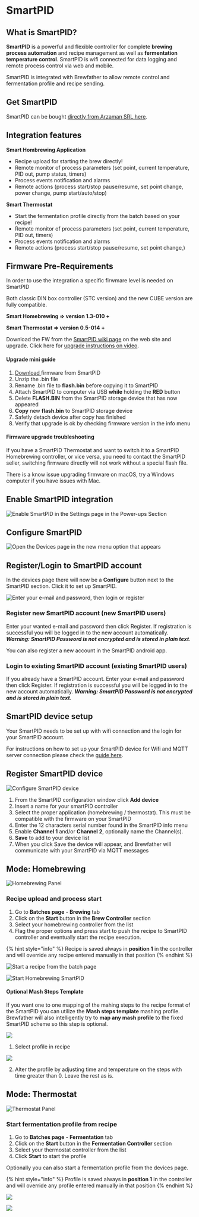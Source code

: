 # SmartPID

## What is SmartPID?

**SmartPID** is a powerful and flexible controller for complete **brewing process automation** and recipe management as well as **fermentation temperature control**. SmartPID is wifi connected for data logging and remote process control via web and mobile.

SmartPID is integrated with Brewfather to allow remote control and fermentation profile and recipe sending.

## Get SmartPID

SmartPID can be bought [directly from Arzaman SRL here](http://smartpid.com/store/).

## Integration features

**Smart Hombrewing Application**

* Recipe upload for starting the brew directly!
* Remote monitor of process parameters \(set point, current temperature, PID out, pump status, timers\)
* Process events notification and alarms
* Remote actions \(process start/stop pause/resume, set point change, power change, pump start/auto/stop\)

**Smart Thermostat**

* Start the fermentation profile directly from the batch based on your recipe!
* Remote monitor of process parameters \(set point, current temperature, PID out, timers\)
* Process events notification and alarms
* Remote actions \(process start/stop pause/resume, set point change,\)

## Firmware Pre-Requirements

In order to use the integration a specific firwmare level is needed on SmartPID 

Both classic DIN box controller \(STC version\) and the new CUBE version are fully compatible.

**Smart Homebrewing ⇒ version 1.3-010 +**

**Smart Thermostat ⇒ version 0.5-014 +**

Download the FW from the [SmartPID wiki page](http://smartpid.com/wiki/doku.php?id=sw_release) on the web site and upgrade. Click here for [upgrade instructions on video](https://youtu.be/RnQzNxVUHeo).

#### Upgrade mini guide

1. [Download ](http://smartpid.com/wiki/doku.php?id=sw_release)firmware from SmartPID
2. Unzip the .bin file
3. Rename .bin file to **flash.bin** before copying it to SmartPID
4. Attach SmartPID to computer via USB **while** holding the **RED** button
5. Delete **FLASH.BIN** from the SmartPID storage device that has now appeared
6. **Copy** new **flash.bin** to SmartPID storage device
7. Safetly detach device after copy has finished
8. Verify that upgrade is ok by checking firmware version in the info menu

#### Firmware upgrade troubleshooting

If you have a SmartPID Thermostat and want to switch it to a SmartPID Homebrewing controller, or vice versa, you need to contact the SmartPID seller, switching firmware directly will not work without a special flash file.

There is a know issue upgrading firmware on macOS, try a Windows computer if you have issues with Mac.

## Enable SmartPID integration

![Enable SmartPID in the Settings page in the Power-ups Section](../.gitbook/assets/image%20%2849%29.png)

## Configure SmartPID

![Open the Devices page in the new menu option that appears](../.gitbook/assets/image%20%2862%29.png)

## Register/Login to SmartPID account

In the devices page there will now be a **Configure** button next to the SmartPID section. Click it to set up SmartPID.

![Enter your e-mail and password, then login or register](../.gitbook/assets/image%20%2839%29.png)

### Register new SmartPID account \(new SmartPID users\)

Enter your wanted e-mail and password then click Register. If registration is successful you will be logged in to the new account automatically. _**Warning: SmartPID Password is not encrypted and is stored in plain text**._

You can also register a new account in the SmartPID android app.

### Login to existing SmartPID account \(existing SmartPID users\)

If you already have a SmartPID account. Enter your e-mail and password then click Register. If registration is successful you will be logged in to the new account automatically. _**Warning: SmartPID Password is not encrypted and is stored in plain text**._

## SmartPID device setup

Your SmartPID needs to be set up with wifi connection and the login for your SmartPID account.

For instructions on how to set up your SmartPID device for Wifi and MQTT server connection please check the [guide here](http://smartpid.com/wiki/doku.php?id=demo_tutorials).

## Register SmartPID device



![Configure SmartPID device](../.gitbook/assets/image%20%2836%29.png)

1. From the SmartPID configuration window click **Add device**
2. Insert a name for your smartPID controller
3. Select the proper application \(homebrewing / thermostat\). This must be compatible with the firmware on your SmartPID
4. Enter the 12 characters serial number found in the SmartPID info menu
5. Enable **Channel 1** and/or **Channel 2**, optionally name the Channel\(s\).
6. **Save** to add to your device list
7. When you click Save the device will appear, and Brewfather will communicate with your SmartPID via MQTT messages

## Mode: Homebrewing

![Homebrewing Panel](../.gitbook/assets/image%20%2828%29.png)

### Recipe upload and process start

1. Go to **Batches page** - **Brewing** tab
2. Click on the **Start** button in the **Brew Controller** section
3. Select your homebrewing controller from the list
4. Flag the proper options and press start to push the recipe to SmartPID controller and eventually start the recipe execution.

{% hint style="info" %}
Recipe is saved always in **position 1** in the controller and will override any recipe entered manually in that position
{% endhint %}

![Start a recipe from the batch page](../.gitbook/assets/image%20%2875%29.png)

![Start Homebrewing SmartPID](../.gitbook/assets/image%20%2820%29.png)

#### Optional Mash Steps Template

If you want one to one mapping of the mahing steps to the recipe format of the SmartPID you can utilize the **Mash steps template** mashing profile. Brewfather will also intelligently try to **map any mash profile** to the fixed SmartPID scheme so this step is optional.

![](../.gitbook/assets/image%20%2840%29.png)

1. Select profile in recipe

![](../.gitbook/assets/image%20%2858%29.png)

2. Alter the profile by adjusting time and temperature on the steps with time greater than 0. Leave the rest as is.

## Mode: Thermostat

![Thermostat Panel](../.gitbook/assets/image%20%2837%29.png)

### Start fermentation profile from recipe



1. Go to **Batches page** - **Fermentation** tab
2. Click on the **Start** button in the **Fermentation Controller** section
3. Select your thermostat controller from the list
4. Click **Start** to start the profile

Optionally you can also start a fermentation profile from the devices page.

{% hint style="info" %}
Profile is saved always in **position 1** in the controller and will override any profile entered manually in that position
{% endhint %}

![](../.gitbook/assets/image%20%2876%29.png)

![](../.gitbook/assets/image%20%2855%29.png)

